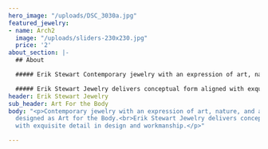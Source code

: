 ```yaml
---
hero_image: "/uploads/DSC_3030a.jpg"
featured_jewelry:
- name: Arch2
  image: "/uploads/sliders-230x230.jpg"
  price: '2'
about_section: |-
  ## About

  ##### Erik Stewart Contemporary jewelry with an expression of art, nature, and architecture designed as Art for the Body.

  ##### Erik Stewart Jewelry delivers conceptual form aligned with exquisite detail in design and workmanship.
header: Erik Stewart Jewelry
sub_header: Art For the Body
body: "<p>Contemporary jewelry with an expression of art, nature, and architecture
  designed as Art for the Body.<br>Erik Stewart Jewelry delivers conceptual form aligned
  with exquisite detail in design and workmanship.</p>"

---
```

